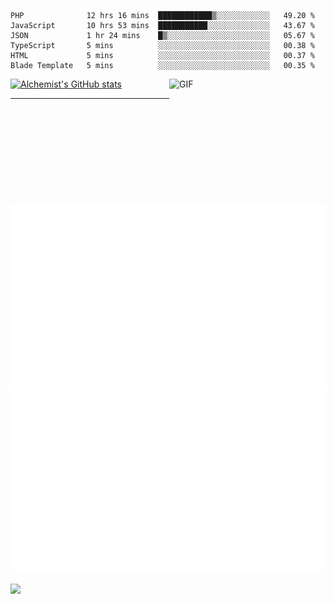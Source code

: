 <!--START_SECTION:waka-->

```text
PHP              12 hrs 16 mins  ████████████▒░░░░░░░░░░░░   49.20 %
JavaScript       10 hrs 53 mins  ███████████░░░░░░░░░░░░░░   43.67 %
JSON             1 hr 24 mins    █▒░░░░░░░░░░░░░░░░░░░░░░░   05.67 %
TypeScript       5 mins          ░░░░░░░░░░░░░░░░░░░░░░░░░   00.38 %
HTML             5 mins          ░░░░░░░░░░░░░░░░░░░░░░░░░   00.37 %
Blade Template   5 mins          ░░░░░░░░░░░░░░░░░░░░░░░░░   00.35 %
```

<!--END_SECTION:waka-->

[![Alchemist's GitHub stats](https://github-readme-stats.vercel.app/api?username=DrMaxis&show_icons=true&theme=outrun&count_private=true)](#)
<img align="right" alt="GIF" src="https://user-images.githubusercontent.com/5355808/139111924-210cc6fa-9fb1-4dac-929d-6324a5836a92.gif" width="250" height="200" />
<hr />

![](https://raw.githubusercontent.com/DrMaxis/github-stats-transparent/output/generated/overview.svg)
![](https://raw.githubusercontent.com/DrMaxis/github-stats-transparent/output/generated/languages.svg)

 
<a href="https://count.getloli.com/"><img src="https://count.getloli.com/get/@:maxis-the-alchemist?theme=rule34"></a>
<!-- https://count.getloli.com/get/@alchemist?theme=rule34 -->
<br>
